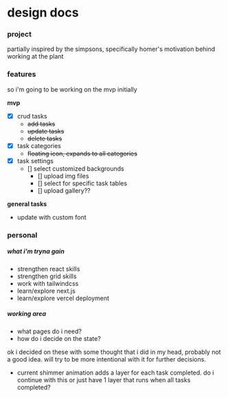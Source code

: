 # design docs

### project

partially inspired by the simpsons, specifically homer's motivation behind working at the plant

### features

so i'm going to be working on the mvp initially

**mvp**

- [x] crud tasks
  - ~~add tasks~~
  - ~~update tasks~~
  - ~~delete tasks~~
- [x] task categories
  - ~~floating icon, expands to all categories~~
- [x] task settings
  - [] select customized backgrounds
    - [] upload img files
    - [] select for specific task tables
    - [] upload gallery??

**general tasks**

- update with custom font

### personal

##### what i'm tryna gain

- strengthen react skills
- strengthen grid skills
- work with tailwindcss
- learn/explore next.js
- learn/explore vercel deployment

##### working area

- what pages do i need?
- how do i decide on the state?

ok i decided on these with some thought that i did in my head, probably not a good idea. will try to be more intentional with it for further decisions.

- current shimmer animation adds a layer for each task completed. do i continue with this or just have 1 layer that runs when all tasks completed?
